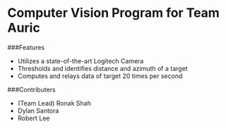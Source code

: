 # Computer Vision Program for Team Auric

###Features
* Utilizes a state-of-the-art Logitech Camera
* Thresholds and identifies distance and azimuth of a target
* Computes and relays data of target 20 times per second

###Contributers
* (Team Lead) Ronak Shah
* Dylan Santora
* Robert Lee
